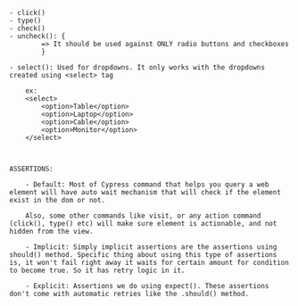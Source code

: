 	- click()
	- type()
	- check()
	- uncheck(): {
			=> It should be used against ONLY radio buttons and checkboxes	
			}

	- select(): Used for dropdowns. It only works with the dropdowns created using <select> tag

		ex: 
		<select>
			<option>Table</option>
			<option>Laptop</option>
			<option>Cable</option>
			<option>Monitor</option>
		</select>



	ASSERTIONS:

		- Default: Most of Cypress command that helps you query a web element will have auto wait mechanism that will check if the element exist in the dom or not.

		Also, some other commands like visit, or any action command (click(), type() etc) will make sure element is actionable, and not hidden from the view.

		- Implicit: Simply implicit assertions are the assertions using should() method. Specific thing about using this type of assertions is, it won't fail right away it waits for certain amount for condition to become true. So it has retry logic in it.

		- Explicit: Assertions we do using expect(). These assertions don't come with automatic retries like the .should() method.